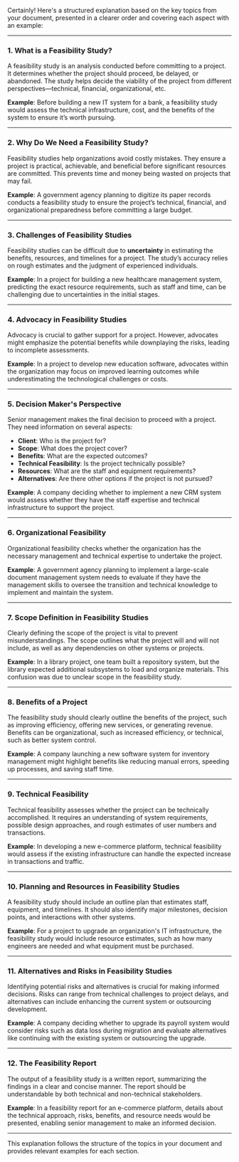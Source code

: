 Certainly! Here's a structured explanation based on the key topics from your document, presented in a clearer order and covering each aspect with an example:

---

### 1. **What is a Feasibility Study?**
A feasibility study is an analysis conducted before committing to a project. It determines whether the project should proceed, be delayed, or abandoned. The study helps decide the viability of the project from different perspectives—technical, financial, organizational, etc.
  
**Example**: Before building a new IT system for a bank, a feasibility study would assess the technical infrastructure, cost, and the benefits of the system to ensure it’s worth pursuing.

---

### 2. **Why Do We Need a Feasibility Study?**
Feasibility studies help organizations avoid costly mistakes. They ensure a project is practical, achievable, and beneficial before significant resources are committed. This prevents time and money being wasted on projects that may fail.

**Example**: A government agency planning to digitize its paper records conducts a feasibility study to ensure the project’s technical, financial, and organizational preparedness before committing a large budget.

---

### 3. **Challenges of Feasibility Studies**
Feasibility studies can be difficult due to **uncertainty** in estimating the benefits, resources, and timelines for a project. The study’s accuracy relies on rough estimates and the judgment of experienced individuals.

**Example**: In a project for building a new healthcare management system, predicting the exact resource requirements, such as staff and time, can be challenging due to uncertainties in the initial stages.

---

### 4. **Advocacy in Feasibility Studies**
Advocacy is crucial to gather support for a project. However, advocates might emphasize the potential benefits while downplaying the risks, leading to incomplete assessments.

**Example**: In a project to develop new education software, advocates within the organization may focus on improved learning outcomes while underestimating the technological challenges or costs.

---

### 5. **Decision Maker's Perspective**
Senior management makes the final decision to proceed with a project. They need information on several aspects:
   - **Client**: Who is the project for?
   - **Scope**: What does the project cover?
   - **Benefits**: What are the expected outcomes? 
   - **Technical Feasibility**: Is the project technically possible?
   - **Resources**: What are the staff and equipment requirements?
   - **Alternatives**: Are there other options if the project is not pursued?

**Example**: A company deciding whether to implement a new CRM system would assess whether they have the staff expertise and technical infrastructure to support the project.

---

### 6. **Organizational Feasibility**
Organizational feasibility checks whether the organization has the necessary management and technical expertise to undertake the project.

**Example**: A government agency planning to implement a large-scale document management system needs to evaluate if they have the management skills to oversee the transition and technical knowledge to implement and maintain the system.

---

### 7. **Scope Definition in Feasibility Studies**
Clearly defining the scope of the project is vital to prevent misunderstandings. The scope outlines what the project will and will not include, as well as any dependencies on other systems or projects.

**Example**: In a library project, one team built a repository system, but the library expected additional subsystems to load and organize materials. This confusion was due to unclear scope in the feasibility study.

---

### 8. **Benefits of a Project**
The feasibility study should clearly outline the benefits of the project, such as improving efficiency, offering new services, or generating revenue. Benefits can be organizational, such as increased efficiency, or technical, such as better system control.

**Example**: A company launching a new software system for inventory management might highlight benefits like reducing manual errors, speeding up processes, and saving staff time.

---

### 9. **Technical Feasibility**
Technical feasibility assesses whether the project can be technically accomplished. It requires an understanding of system requirements, possible design approaches, and rough estimates of user numbers and transactions.

**Example**: In developing a new e-commerce platform, technical feasibility would assess if the existing infrastructure can handle the expected increase in transactions and traffic.

---

### 10. **Planning and Resources in Feasibility Studies**
A feasibility study should include an outline plan that estimates staff, equipment, and timelines. It should also identify major milestones, decision points, and interactions with other systems.

**Example**: For a project to upgrade an organization's IT infrastructure, the feasibility study would include resource estimates, such as how many engineers are needed and what equipment must be purchased.

---

### 11. **Alternatives and Risks in Feasibility Studies**
Identifying potential risks and alternatives is crucial for making informed decisions. Risks can range from technical challenges to project delays, and alternatives can include enhancing the current system or outsourcing development.

**Example**: A company deciding whether to upgrade its payroll system would consider risks such as data loss during migration and evaluate alternatives like continuing with the existing system or outsourcing the upgrade.

---

### 12. **The Feasibility Report**
The output of a feasibility study is a written report, summarizing the findings in a clear and concise manner. The report should be understandable by both technical and non-technical stakeholders.

**Example**: In a feasibility report for an e-commerce platform, details about the technical approach, risks, benefits, and resource needs would be presented, enabling senior management to make an informed decision.

---

This explanation follows the structure of the topics in your document and provides relevant examples for each section.
